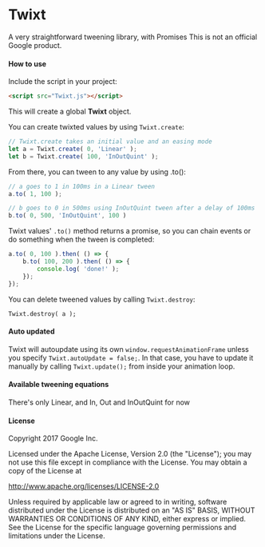 # Twixt

A very straightforward tweening library, with Promises
This is not an official Google product.

#### How to use ####
Include the script in your project:
```html
<script src="Twixt.js"></script>
```
This will create a global **Twixt** object.

You can create twixted values by using `Twixt.create`:
```js
// Twixt.create takes an initial value and an easing mode
let a = Twixt.create( 0, 'Linear' );
let b = Twixt.create( 100, 'InOutQuint' );
```
From there, you can tween to any value by using .to():
```js
// a goes to 1 in 100ms in a Linear tween
a.to( 1, 100 );

// b goes to 0 in 500ms using InOutQuint tween after a delay of 100ms
b.to( 0, 500, 'InOutQuint', 100 )
```
Twixt values' `.to()` method returns a promise, so you can chain events or do something when the tween is completed:
```js
a.to( 0, 100 ).then( () => {
    b.to( 100, 200 ).then( () => {
        console.log( 'done!' );
    });
});
```
You can delete tweened values by calling `Twixt.destroy`:
```
Twixt.destroy( a );
```
#### Auto updated
Twixt will autoupdate using its own `window.requestAnimationFrame` unless you specify `Twixt.autoUpdate = false;`. In that case, you have to update it manually by calling `Twixt.update();` from inside your animation loop.
#### Available tweening equations
There's only Linear, and In, Out and InOutQuint for now
#### License ####

Copyright 2017 Google Inc.

Licensed under the Apache License, Version 2.0 (the "License"); you may not use this file except in compliance with the License. You may obtain a copy of the License at

http://www.apache.org/licenses/LICENSE-2.0

Unless required by applicable law or agreed to in writing, software distributed under the License is distributed on an "AS IS" BASIS, WITHOUT WARRANTIES OR CONDITIONS OF ANY KIND, either express or implied. See the License for the specific language governing permissions and limitations under the License.
